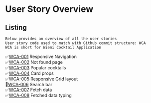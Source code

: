 # User Story Overview

## Listing

```
Below provides an overview of all the user stories
User story code used to match with Github commit structure: WCA
WCA is short for Wieni Cocktail Application
```

:white_check_mark:[WCA-001](./navigation.md) Responsive Navigation<br>
:white_check_mark:[WCA-002](./not-found.md) Not found page<br>
:white_check_mark:[WCA-003](./popular.md) Popular cocktails<br>
:white_check_mark:[WCA-004](./props.md) Card props<br>
:white_check_mark:[WCA-005](./responsive-grid.md) Responsive Grid layout<br>
:construction:[WCA-006](./search.md) Search bar<br>
:white_check_mark:[WCA-007](./server-side-fetch.md) Fetch data<br>
:white_check_mark:[WCA-008](./types.md) Fetched data typing<br>
